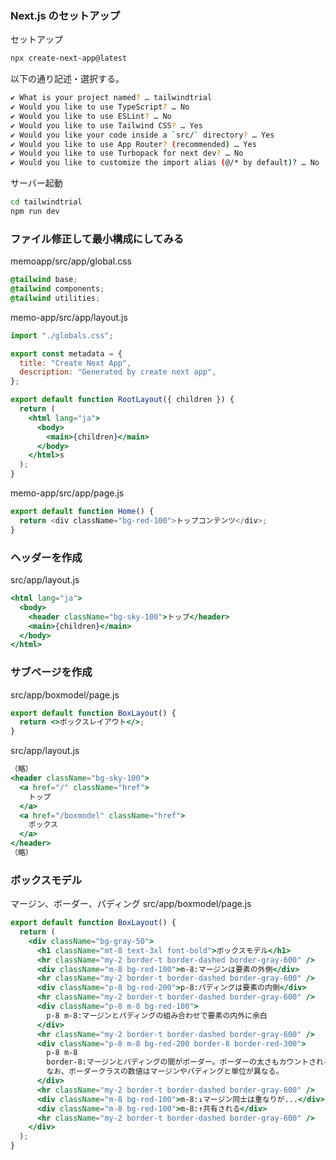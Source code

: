 ### Next.js のセットアップ

セットアップ

```sh
npx create-next-app@latest
```

以下の通り記述・選択する。

```sh
✔ What is your project named? … tailwindtrial
✔ Would you like to use TypeScript? … No
✔ Would you like to use ESLint? … No
✔ Would you like to use Tailwind CSS? … Yes
✔ Would you like your code inside a `src/` directory? … Yes
✔ Would you like to use App Router? (recommended) … Yes
✔ Would you like to use Turbopack for next dev? … No
✔ Would you like to customize the import alias (@/* by default)? … No
```

サーバー起動

```sh
cd tailwindtrial
npm run dev
```

### ファイル修正して最小構成にしてみる

memoapp/src/app/global.css

```css
@tailwind base;
@tailwind components;
@tailwind utilities;
```

memo-app/src/app/layout.js

```jsx
import "./globals.css";

export const metadata = {
  title: "Create Next App",
  description: "Generated by create next app",
};

export default function RootLayout({ children }) {
  return (
    <html lang="ja">
      <body>
        <main>{children}</main>
      </body>
    </html>s
  );
}
```

memo-app/src/app/page.js

```js
export default function Home() {
  return <div className="bg-red-100">トップコンテンツ</div>;
}
```

### ヘッダーを作成

src/app/layout.js

```jsx
<html lang="ja">
  <body>
    <header className="bg-sky-100">トップ</header>
    <main>{children}</main>
  </body>
</html>
```

### サブページを作成

src/app/boxmodel/page.js

```jsx
export default function BoxLayout() {
  return <>ボックスレイアウト</>;
}
```

src/app/layout.js

```jsx
（略）
<header className="bg-sky-100">
  <a href="/" className="href">
    トップ
  </a>
  <a href="/boxmodel" className="href">
    ボックス
  </a>
</header>
（略）
```

### ボックスモデル

マージン、ボーダー、パディング
src/app/boxmodel/page.js

```jsx
export default function BoxLayout() {
  return (
    <div className="bg-gray-50">
      <h1 className="mt-8 text-3xl font-bold">ボックスモデル</h1>
      <hr className="my-2 border-t border-dashed border-gray-600" />
      <div className="m-8 bg-red-100">m-8:マージンは要素の外側</div>
      <hr className="my-2 border-t border-dashed border-gray-600" />
      <div className="p-8 bg-red-200">p-8:パディングは要素の内側</div>
      <hr className="my-2 border-t border-dashed border-gray-600" />
      <div className="p-8 m-8 bg-red-100">
        p-8 m-8:マージンとパディングの組み合わせで要素の内外に余白
      </div>
      <hr className="my-2 border-t border-dashed border-gray-600" />
      <div className="p-8 m-8 bg-red-200 border-8 border-red-300">
        p-8 m-8
        border-8:マージンとパディングの間がボーダー。ボーダーの太さもカウントされる。
        なお、ボーダークラスの数値はマージンやパディングと単位が異なる。
      </div>
      <hr className="my-2 border-t border-dashed border-gray-600" />
      <div className="m-8 bg-red-100">m-8:↓マージン同士は重なりが...</div>
      <div className="m-8 bg-red-100">m-8:↑共有される</div>
      <hr className="my-2 border-t border-dashed border-gray-600" />
    </div>
  );
}
```
